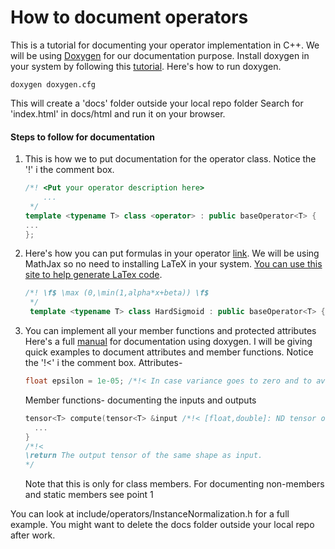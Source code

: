# How to document operators

This is a tutorial for documenting your operator implementation in C++.
We will be using [Doxygen](http://www.doxygen.nl/index.html) for our documentation purpose.
Install doxygen in your system by following this [tutorial](https://www.youtube.com/watch?v=44Ja2X_fzv4).
Here's how to run doxygen.

```console
doxygen doxygen.cfg
```

This will create a 'docs' folder outside your local repo folder
Search for 'index.html' in docs/html and run it on your browser.
#### Steps to follow for documentation
1. This is how we to put documentation for the operator class.
    Notice the '!' i the comment box.
    ```cpp
    /*! <Put your operator description here>
        ...
     */
    template <typename T> class <operator> : public baseOperator<T> {
    ...
    };
    ```
2. Here's how you can put formulas in your operator [link](http://www.doxygen.nl/manual/formulas.html).
We will be using MathJax so no need to installing LaTeX in your system.
[You can use this site to help generate LaTex code](https://www.codecogs.com/latex/eqneditor.php).
    ```cpp
    /*! \f$ \max (0,\min(1,alpha*x+beta)) \f$
     */
     template <typename T> class HardSigmoid : public baseOperator<T> {
    ```
3. You can implement all your member functions and protected attributes
 Here's a full [manual](http://www.doxygen.nl/manual/docblocks.html#cppblock) for documentation using doxygen.
 I will be giving quick examples to document attributes and member functions.
 Notice the '!<' i the comment box.
 Attributes-
    ```cpp
    float epsilon = 1e-05; /*!< In case variance goes to zero and to avoid division by zero. */
    ```
     Member functions- documenting the inputs and outputs
    ```cpp
    tensor<T> compute(tensor<T> &input /*!< [float,double]: ND tensor of shape ( NxCxD1xD2…Dk ).*/){
      ...
    }
    /*!<
    \return The output tensor of the same shape as input.
    */
    ```
    Note that this is only for class members. For documenting non-members and static members see point 1

You can look at include/operators/InstanceNormalization.h for a full example.
You might want to delete the docs folder outside your local repo after work.
